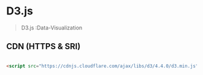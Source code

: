 # D3.js  

> D3.js :Data-Visualization


## CDN (HTTPS & SRI)

```html
    
<script src="https://cdnjs.cloudflare.com/ajax/libs/d3/4.4.0/d3.min.js" integrity="sha256-zbE3mv7cXuSkW7mhK6Y5vnY6eXmPZPPRUYpUcNfVM/A=" crossorigin="anonymous"></script>
```
